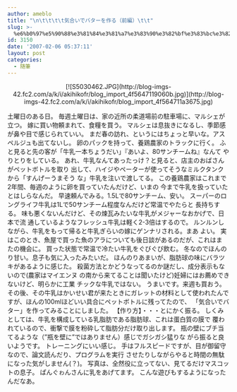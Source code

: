 ```yaml
---
author: ameblo
title: "\n\t\t\t\t気合いでバターを作る（前編）\t\t"
slug: >-
  %e6%b0%97%e5%90%88%e3%81%84%e3%81%a7%e3%83%90%e3%82%bf%e3%83%bc%e3%82%92%e4%bd%9c%e3%82%8b%ef%bc%88%e5%89%8d%e7%b7%a8%ef%bc%89
id: 3150
date: '2007-02-06 05:37:11'
layout: post
categories:
  - 随筆
---
```


<div align="center">[![S5030462.JPG](http://blog-imgs-42.fc2.com/a/k/i/akihikofr/blog_import_4f5647119060b.jpg)](http://blog-imgs-42.fc2.com/a/k/i/akihikofr/blog_import_4f564711a3675.jpg)</div>

土曜日のある日。 毎週土曜日は、家の近所の柔道場前の駐車場に、マルシェが立つ。 嫁に買い物頼まれて、食糧を買う。 マルシェは息抜きになるし、季節感が鼻や目で感じられていい。 まだ春の訪れ、というにはちょっと早いな。アスペルジュも出てないし。 卵のパックを持って、養鶏農家のトラックに行く。 ふと見ると先の客が「牛乳一本ちょうだい」『あいよ、80サンチームね』なんて やりとりをしている。 あれ、牛乳なんてあったっけ？と見ると、店主のおばさんがペットボトルを取り 出して、ハイジやペーターが使ってそうなミルクタンクから「すんげーうまそう な」牛乳を注いで渡してる。 この養鶏農家はこれまで2年間、毎週のように卵を買っていたんだけど、いまの 今まで牛乳を扱っていたとはしらなんだ。 早速頼んでみる。1.5Lで80サンチーム、安い。 スーパーのロングライフ牛乳は1Lで50サンチーム程度なんだけど常温でやたらと 長持ちする。 味も悪くないんだけど、その煉瓦みたいな牛乳がメジャーなおかげで、日本で流 通しているようなフレッシュ牛乳は軽く2-3倍はするので。 ルンルンしながら、牛乳をもって帰ると牛乳ぎらいの嫁にゲンナリされる。まあ よい。 実はこのとき、魚屋で買った魚のアラについても後日談があるのだが、これはま たの機会に。 買った状態で常温で冷たい牛乳をぐびぐび飲む。 冬なのでほんのり甘い。息子も気に入ったみたいだ。 ほんのりあまいが、脂肪球の味にバラツキがあるように感じた。 殺菌方法とかどうなってるのか謎だし、成分表示もないので(農家はマイエンヌ の南から来てることは聞いたけど)妊婦にはお薦めできないけど、明らかに工業 チックな牛乳ではない。 うまいです。来週も買おう。 その後、その牛乳はかいせい君が来たときにガレットの材料として使われたんで すが、ほんの100mlほどいい具合にペットボトルに残ってたので、 「気合いでバター」を作ってみることにしました。 【作り方】・・・とにかく振る。 しくみとしては、牛乳を構成している乳脂肪である脂肪球、これは蛋白質の膜で 覆われているので、衝撃で膜を粉砕して脂肪分だけ取り出します。 瓶の壁にブチ当てるような（”瓶を壁に”ではありません）感じでガシガシ猛りな がら振ると良いようです。 トレーニングにいい感じ。 手はフルスピードですが、目が御留守なので、論文読んだり、プログラムを実行 させたりしながらやると時間の無駄になった気がしません(？)。 写真は、全然役に立ってない、見てるだけマスコットの息子。 ぱんぐゎんさんに乳をあげてます。 こんな遊びもするようになったんだなあ。